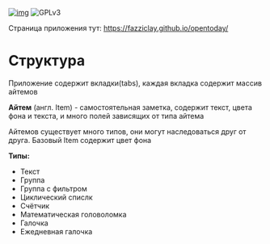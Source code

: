 [![img](https://img.shields.io/endpoint?style=for-the-badge&url=https://apt.izzysoft.de/fdroid/api/v1/shield/com.fazziclay.opentoday)](https://apt.izzysoft.de/fdroid/index/apk/com.fazziclay.opentoday)
![GPLv3](https://img.shields.io/github/license/fazziclay/opentoday?color=%2300bb00&style=for-the-badge)

Страница приложения тут: https://fazziclay.github.io/opentoday/

# Структура
Приложение содержит вкладки(tabs), каждая вкладка содержит массив айтемов

**Айтем** (англ. Item) - самостоятельная заметка, содержит текст, цвета фона и текста, и много полей зависящих
от типа айтема

Айтемов существует много типов, они могут наследоваться друг от друга. Базовый Item содержит цвет фона

**Типы:**
- Текст
- Группа
- Группа с фильтром
- Циклический спислк
- Счётчик
- Математическая головоломка
- Галочка
- Ежедневная галочка
